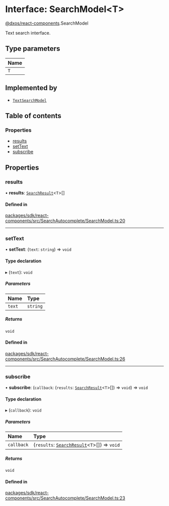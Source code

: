 # Interface: SearchModel<T\>

[@dxos/react-components](../modules/dxos_react_components.md).SearchModel

Text search interface.

## Type parameters

| Name |
| :------ |
| `T` |

## Implemented by

- [`TextSearchModel`](../classes/dxos_react_components.TextSearchModel.md)

## Table of contents

### Properties

- [results](dxos_react_components.SearchModel.md#results)
- [setText](dxos_react_components.SearchModel.md#settext)
- [subscribe](dxos_react_components.SearchModel.md#subscribe)

## Properties

### results

• **results**: [`SearchResult`](../modules/dxos_react_components.md#searchresult)<`T`\>[]

#### Defined in

[packages/sdk/react-components/src/SearchAutocomplete/SearchModel.ts:20](https://github.com/dxos/dxos/blob/32ae9b579/packages/sdk/react-components/src/SearchAutocomplete/SearchModel.ts#L20)

___

### setText

• **setText**: (`text`: `string`) => `void`

#### Type declaration

▸ (`text`): `void`

##### Parameters

| Name | Type |
| :------ | :------ |
| `text` | `string` |

##### Returns

`void`

#### Defined in

[packages/sdk/react-components/src/SearchAutocomplete/SearchModel.ts:26](https://github.com/dxos/dxos/blob/32ae9b579/packages/sdk/react-components/src/SearchAutocomplete/SearchModel.ts#L26)

___

### subscribe

• **subscribe**: (`callback`: (`results`: [`SearchResult`](../modules/dxos_react_components.md#searchresult)<`T`\>[]) => `void`) => `void`

#### Type declaration

▸ (`callback`): `void`

##### Parameters

| Name | Type |
| :------ | :------ |
| `callback` | (`results`: [`SearchResult`](../modules/dxos_react_components.md#searchresult)<`T`\>[]) => `void` |

##### Returns

`void`

#### Defined in

[packages/sdk/react-components/src/SearchAutocomplete/SearchModel.ts:23](https://github.com/dxos/dxos/blob/32ae9b579/packages/sdk/react-components/src/SearchAutocomplete/SearchModel.ts#L23)
